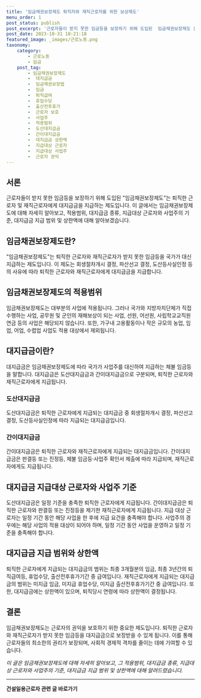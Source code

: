 ```yaml
---
title: '임금채권보장제도 퇴직자와 재직근로자를 위한 보상제도'
menu_order: 1
post_status: publish
post_excerpt: '근로자들이 받지 못한 임금등을 보장하기 위해 도입된  임금채권보장제도 는 퇴직한 근로자 및 재직근로자에게 대지급금을 지급하는 제도입니다. 이 글에서는 임금채권보장제도에 대해 자세히 알아보고, 적용범위, 대지급금 종류, 지급대상 근로자와 사업주의 기준, 대지급금 지급 범위 및 상한액에 대해 알아보겠습니다.'
post_date: 2023-10-31 18:21:18
featured_image: _images/근로노동.png
taxonomy:
    category:
        - 근로노동
        - 임금
    post_tag:
        - 임금채권보장제도
        -  대지급금
        -  임금채권보장법
        -  임금
        -  퇴직급여
        -  휴업수당
        -  출산전후휴가
        -  근로자 보호
        -  사업주
        -  적용범위
        -  도산대지급금
        -  간이대지급금
        -  대지급금 상한액
        -  지급대상 근로자
        -  지급대상 사업주
        -  근로자 권익
---
```




## 서론

근로자들이 받지 못한 임금등을 보장하기 위해 도입된 "임금채권보장제도"는 퇴직한 근로자 및 재직근로자에게 대지급금을 지급하는 제도입니다. 이 글에서는 임금채권보장제도에 대해 자세히 알아보고, 적용범위, 대지급금 종류, 지급대상 근로자와 사업주의 기준, 대지급금 지급 범위 및 상한액에 대해 알아보겠습니다.

## 임금채권보장제도란?

"임금채권보장제도"는 퇴직한 근로자와 재직근로자가 받지 못한 임금등을 국가가 대신 지급하는 제도입니다. 이 제도는 회생절차개시 결정, 파산선고 결정, 도산등사실인정 등의 사유에 따라 퇴직한 근로자와 재직근로자에게 대지급금을 지급합니다.

## 임금채권보장제도의 적용범위

임금채권보장제도는 대부분의 사업에 적용됩니다. 그러나 국가와 지방자치단체가 직접 수행하는 사업, 공무원 및 군인의 재해보상이 되는 사업, 선원, 어선원, 사립학교교직원 연금 등의 사업은 해당되지 않습니다. 또한, 가구내 고용활동이나 작은 규모의 농업, 임업, 어업, 수렵업 사업도 적용 대상에서 제외됩니다.

## 대지급금이란?

대지급금은 임금채권보장제도에 따라 국가가 사업주를 대신하여 지급하는 체불 임금등을 말합니다. 대지급금은 도산대지급금과 간이대지급금으로 구분되며, 퇴직한 근로자와 재직근로자에게 지급됩니다.

### 도산대지급금

도산대지급금은 퇴직한 근로자에게 지급되는 대지급금 중 회생절차개시 결정, 파산선고 결정, 도산등사실인정에 따라 지급되는 대지급금입니다.

### 간이대지급금

간이대지급금은 퇴직한 근로자와 재직근로자에게 지급되는 대지급금입니다. 간이대지급금은 판결등 또는 진정등, 체불 임금등·사업주 확인서 제출에 따라 지급되며, 재직근로자에게도 지급됩니다.

## 대지급금 지급대상 근로자와 사업주 기준

도산대지급금은 일정 기준을 충족한 퇴직한 근로자에게 지급됩니다. 간이대지급금은 퇴직한 근로자와 판결등 또는 진정등을 제기한 재직근로자에게 지급됩니다. 지급 대상 근로자는 일정 기간 동안 해당 사업을 한 후에 지급 요건을 충족해야 합니다. 사업주의 경우에는 해당 사업의 적용 대상이 되어야 하며, 일정 기간 동안 사업을 운영하고 일정 기준을 충족해야 합니다.

## 대지급금 지급 범위와 상한액

퇴직한 근로자에게 지급되는 대지급금의 범위는 최종 3개월분의 임금, 최종 3년간의 퇴직급여등, 휴업수당, 출산전후휴가기간 중 급여입니다. 재직근로자에게 지급되는 대지급금의 범위는 미지급 임금, 미지급 휴업수당, 미지급 출산전후휴가기간 중 급여입니다. 또한, 대지급금에는 상한액이 있으며, 퇴직당시 연령에 따라 상한액이 결정됩니다.

## 결론

임금채권보장제도는 근로자의 권익을 보호하기 위한 중요한 제도입니다. 퇴직한 근로자와 재직근로자가 받지 못한 임금등을 대지급금으로 보장받을 수 있게 됩니다. 이를 통해 근로자들의 최소한의 권리가 보장되며, 사회적 경제적 격차를 줄이는 데에 기여할 수 있습니다.

*이 글은 임금채권보장제도에 대해 자세히 알아보고, 그 적용범위, 대지급금 종류, 지급대상 근로자와 사업주의 기준, 대지급금 지급 범위 및 상한액에 대해 알려드렸습니다.*
<!-- wp:separator -->
<hr class="wp-block-separator has-alpha-channel-opacity"/>
<!-- /wp:separator -->

<!-- wp:group {"backgroundColor":"base","layout":{"type":"constrained"}} -->
<div class="wp-block-group has-base-background-color has-background"><!-- wp:paragraph {"align":"center","fontSize":"medium"} -->
<p class="has-text-align-center has-large-font-size"><strong>건설일용근로자 관련 글 바로가기</strong></p>
<!-- /wp:paragraph -->


<!-- wp:latest-posts
{"categories":[{"id":9606,"count":19,"description":"","link":"https://uknowlaw.com/category/%ea%b1%b4%ec%84%a4%ec%9d%bc%ec%9a%a9%ea%b7%bc%eb%a1%9c%ec%9e%90/","name":"건설일용근로자","slug":"건설일용근로자","taxonomy":"category","parent":0,"meta":[],"_links":{"self":[{"href":"https://uknowlaw.com/wp-json/wp/v2/categories/9606"}],"collection":[{"href":"https://uknowlaw.com/wp-json/wp/v2/categories"}],"about":[{"href":"https://uknowlaw.com/wp-json/wp/v2/taxonomies/category"}],"wp:post_type":[{"href":"https://uknowlaw.com/wp-json/wp/v2/posts?categories=9606"}],"curies":[{"name":"wp","href":"https://api.w.org/{rel}","templated":true}]}}],"postsToShow":100,"excerptLength":28,"postLayout":"grid","columns":2,"featuredImageAlign":"left","featuredImageSizeSlug":"large","fontSize":18px} /--></div>
<!-- /wp:group -->